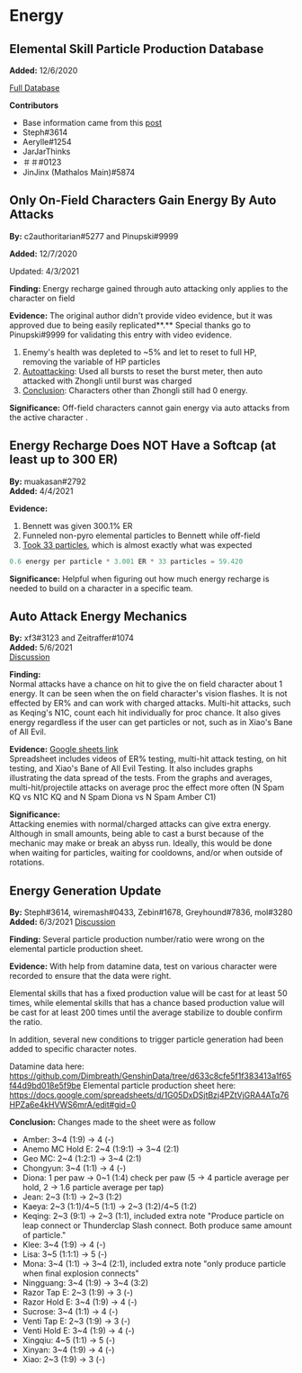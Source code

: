 # Energy

## Elemental Skill Particle Production Database

**Added:** 12/6/2020

[Full Database](https://docs.google.com/spreadsheets/d/1G05DxDSjtBzj4PZtVjGRA4ATq76HPZa6e4kHVWS6mrA/edit#gid=0)

**Contributors**

* Base information came from this [post](https://twitter.com/_aomu/status/1317287212858433537)
* Steph\#3614
* Aerylle\#1254 
* JarJarThinks
* ＃＃\#0123
* JinJinx \(Mathalos Main\)\#5874

## Only On-Field Characters Gain Energy By Auto Attacks

**By:** c2authoritarian\#5277 and Pinupski\#9999

**Added:** 12/7/2020

Updated: 4/3/2021

**Finding:** Energy recharge gained through auto attacking only applies to the character on field

**Evidence:** The original author didn't provide video evidence, but it was approved due to being easily replicated**.** Special thanks go to Pinupski\#9999 for validating this entry with video evidence.

1. Enemy's health was depleted to ~5% and let to reset to full HP, removing the variable of HP particles
2. [Autoattacking](https://youtu.be/yMstsGRLy5s): Used all bursts to reset the burst meter, then auto attacked with Zhongli until burst was charged
3. [Conclusion](https://youtu.be/3W_Gjd5LfDM): Characters other than Zhongli still had 0 energy.

**Significance:** Off-field characters cannot gain energy via auto attacks from the active character .

## Energy Recharge **D**oes NOT Have a Softcap \(at least up to 300 ER\)

**By:** muakasan\#2792  
**Added:** 4/4/2021

**Evidence:**

1. Bennett was given 300.1% ER
2. Funneled non-pyro elemental particles to Bennett while off-field
3. [Took 33 particles](https://youtu.be/8WRgwQf-zh0), which is almost exactly what was expected

```python
0.6 energy per particle * 3.001 ER * 33 particles = 59.420
```

**Significance:** Helpful when figuring out how much energy recharge is needed to build on a character in a specific team.

## Auto Attack Energy Mechanics

**By:** xf3\#3123 and Zeitraffer\#1074  
**Added:** 5/6/2021  
[Discussion](https://tickettool.xyz/direct?url=https://cdn.discordapp.com/attachments/839361536900595732/840061797561139211/transcript-auto-attack-energy-mechanics.html)

**Finding:**  
Normal attacks have a chance on hit to give the on field character about 1 energy. It can be seen when the on field character's vision flashes. It is not effected by ER% and can work with charged attacks. Multi-hit attacks, such as Keqing's N1C, count each hit individually for proc chance. It also gives energy regardless if the user can get particles or not, such as in Xiao's Bane of All Evil.

**Evidence:** [Google sheets link](https://docs.google.com/spreadsheets/d/1A72e6GlV8tuzHlOUygokWtQYSc3hB7qsyKOqPUhyjj8/edit?usp=sharing)  
Spreadsheet includes videos of ER% testing, multi-hit attack testing, on hit testing, and Xiao's Bane of All Evil Testing. It also includes graphs illustrating the data spread of the tests. From the graphs and averages, multi-hit/projectile attacks on average proc the effect more often \(N Spam KQ vs N1C KQ and N Spam Diona vs N Spam Amber C1\)

**Significance:**  
Attacking enemies with normal/charged attacks can give extra energy. Although in small amounts, being able to cast a burst because of the mechanic may make or break an abyss run. Ideally, this would be done when waiting for particles, waiting for cooldowns, and/or when outside of rotations.

## Energy Generation Update

**By:** Steph#3614, wiremash#0433, Zebin#1678, Greyhound#7836, mol#3280
**Added:** 6/3/2021
[Discussion](https://tickettool.xyz/direct?url=https://cdn.discordapp.com/attachments/845560562221056001/850107809877196870/transcript-energy-gen-numbers.html)

**Finding:** Several particle production number/ratio were wrong on the elemental particle production sheet. 

**Evidence:** With help from datamine data, test on various character were recorded to ensure that the data were right.

Elemental skills that has a fixed production value will be cast for at least 50 times, while elemental skills that has a chance based production value will be cast for at least 200 times until the average stabilize to double confirm the ratio.

In addition, several new conditions to trigger particle generation had been added to specific character notes.

Datamine data here: https://github.com/Dimbreath/GenshinData/tree/d633c8cfe5f1f383413a1f65f44d9bd018e5f9be
Elemental particle production sheet here: https://docs.google.com/spreadsheets/d/1G05DxDSjtBzj4PZtVjGRA4ATq76HPZa6e4kHVWS6mrA/edit#gid=0

**Conclusion:** Changes made to the sheet were as follow 

* Amber: 3~4 (1:9) -> 4 (-)
* Anemo MC Hold E: 2\~4 (1:9:1) -> 3~4 (2:1)
* Geo MC: 2\~4 (1:2:1) -> 3~4 (2:1)
* Chongyun: 3~4 (1:1) -> 4 (-)
* Diona: 1 per paw -> 0~1 (1:4) check per paw (5 -> 4 particle average per hold, 2 -> 1.6 particle average per tap) 
* Jean: 2\~3 (1:1) -> 2~3 (1:2)
* Kaeya: 2\~3 (1:1)/4~5 (1:1) -> 2~3 (1:2)/4~5 (1:2)
* Keqing: 2\~3 (9:1) -> 2~3 (1:1), included extra note "Produce particle on leap connect or Thunderclap Slash connect. Both produce same amount of particle."
* Klee: 3~4 (1:9) -> 4 (-)
* Lisa: 3~5 (1:1:1) -> 5 (-)
* Mona: 3\~4 (1:1) -> 3~4 (2:1), included extra note "only produce particle when final explosion connects"
* Ningguang: 3\~4 (1:9) -> 3~4 (3:2) 
* Razor Tap E: 2~3 (1:9) -> 3 (-)
* Razor Hold E: 3~4 (1:9) -> 4 (-)
* Sucrose: 3~4 (1:1) -> 4 (-)
* Venti Tap E: 2~3 (1:9) -> 3 (-)
* Venti Hold E: 3~4 (1:9) -> 4 (-)
* Xingqiu: 4~5 (1:1) -> 5 (-)
* Xinyan: 3~4 (1:9) -> 4 (-)
* Xiao: 2~3 (1:9) -> 3 (-)

